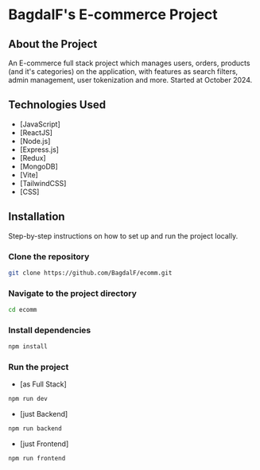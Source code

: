 # BagdalF's E-commerce Project

## About the Project

An E-commerce full stack project which manages users, orders, products (and it's categories) on the application, with features as search filters, admin management, user tokenization and more. Started at October 2024.

## Technologies Used

- [JavaScript]
- [ReactJS]
- [Node.js]
- [Express.js]
- [Redux]
- [MongoDB]
- [Vite]
- [TailwindCSS]
- [CSS]

## Installation

Step-by-step instructions on how to set up and run the project locally.

### Clone the repository

```bash
git clone https://github.com/BagdalF/ecomm.git
```

### Navigate to the project directory

```bash
cd ecomm
```

### Install dependencies

```bash
npm install
```

### Run the project

- [as Full Stack]
```bash
npm run dev
```

- [just Backend]
```bash
npm run backend
```

- [just Frontend]
```bash
npm run frontend
```
